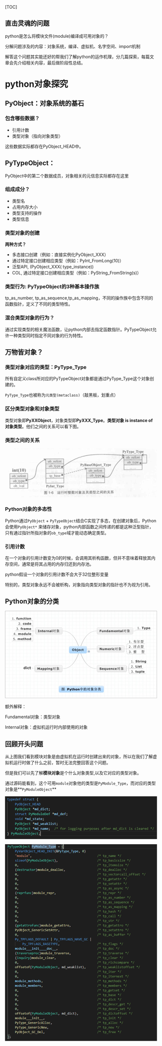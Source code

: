 [TOC]

## 直击灵魂的问题

python是怎么将模块文件(module)编译成可用对象的？

分解问题涉及的内容：对象系统，编译、虚拟机、名字空间、import机制

解答这个问题其实能还好的帮我们了解python的运作机理，分几篇探索，每篇文章会先介绍相关内容，最后做阶段性总结。

# python对象探究

## PyObject：对象系统的基石

### 包含哪些数据？

- 引用计数
- 类型对象（指向对象类型）

这些数据实际都存在PyObject_HEAD中。

## PyTypeObject：

PyObject中的第二个数据成员，对象相关的元信息实际都存在这里

### 组成成分？

- 类型名
- 占用内存大小
- 类型支持的操作
- 类型信息

### 类型对象的创建

**两种方式？**

- 多态接口创建（例如：直接实例化PyObject_XXX）
- 通过特定接口创建相应类型（例如：PyInt_FromLong(10)）
- 泛型API, (PyObject_XXX( type_instance))
- COL, 通过特定接口创建相应类型（例如：PyString_FromString(s)）

### 类型行为: PyTypeObject的3种基本操作族

tp_as_number, tp_as_sequence,tp_as_mapping，不同的操作族中包含不同的函数指针，定义了不同的类型特性。

### 混合类型对象的行为？

通过实现类型的相关魔法函数，让python内部去指定函数指针。PyTypeObject允许一种类型同时指定不同对象的行为特性。

## 万物皆对象？

### 类型对象对应的类型：PyType_Type

所有自定义class所对应的PyTypeObject对象都是通过PyType_Type这个对象创建的。

`PyType_Type`也被称为`元类型(metaclass)`（敲黑板，划重点）

### 区分类型对象和对象类型

类型对象即**PyXXObject**，对象类型即**PyXXX_Type**。**类型对象 is instance of 对象类型**。他们之间的关系可以看下图。

### 类型之间的关系

![类型关系](img/类型关系.png)

### Python对象的多态性

Python通过`PyObject` + `PyTypeObject`结合C实现了多态，在创建对象后，Python会使用`PyObject*` 来储存对象，python内部函数之间传递的都是这种泛型指针，只有通过指针所指对象的`ob_type`域才能动态确定类型。

### 引用计数

在一个对象的引用计数变为0的时候，会调用其析构函数，但并不意味着释放其内存空间，通常是将其占用的内存归还到内存池。

python假设一个对象的引用计数不会大于32位整形变量

特别的，类型对象永远不会被析构，对象指向类型对象的指针也不为视为引用。

## Python对象的分类

![对象的分类](img/对象的分类.png)

额外解释：

Fundamental对象：类型对象

Internal对象：虚拟机运行时内部使用的对象

## 回顾开头问题

从上图我们看到模块对象是由虚拟机在运行时创建出来的对象，所以在我们了解虚拟机运行时做了什么之前，暂时无法完整回答这个问题。

但是我们可以先了解**模块对象**是个什么对象类型,以及它对应的类型对象。

通过源码能看到，这个可用`module`对象他的类型是`PyModule_Type`，而对应的类型对象是**`PyModuleObject`**

![](img/PyModuleObject.png)

![module_init](img/PyModule_Type.png)